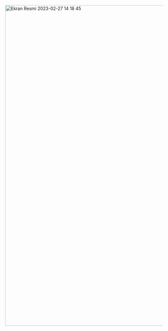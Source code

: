 <img width="1021" alt="Ekran Resmi 2023-02-27 14 18 45" src="https://user-images.githubusercontent.com/86982257/221550387-c1961383-195f-4d91-b157-7b3dc0882dab.png">
